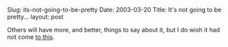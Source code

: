 Slug: its-not-going-to-be-pretty
Date: 2003-03-20
Title: It's not going to be pretty...
layout: post

Others will have more, and better, things to say about it, but I do wish it had not come <a href="http://www.cnn.com/2003/WORLD/meast/03/19/sprj.irq.main/index.html">to this</a>.
